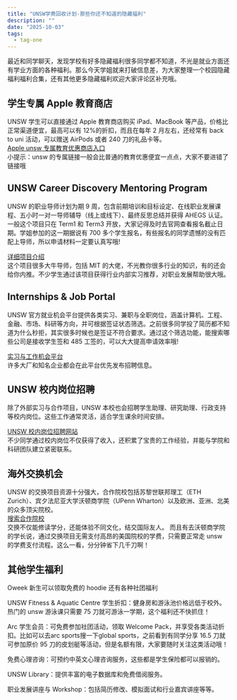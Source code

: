 ```yaml
---
title: "UNSW学费回收计划-那些你还不知道的隐藏福利"
description: ""
date: "2025-10-03"
tags:
  - tag-one
---
```


最近和同学聊天，发现学校有好多隐藏福利很多同学都不知道，不光是就业方面还有学业方面的各种福利。那么今天学姐就来打破信息差，为大家整理一个校园隐藏福利福利合集，还有其他更多隐藏福利欢迎大家评论区补充哦。

## 学生专属 Apple 教育商店

UNSW 学生可以直接通过 Apple 教育商店购买 iPad、MacBook 等产品，价格比正常渠道便宜，最高可以有 12%的折扣，而且在每年 2 月左右，还经常有 back to uni 活动，可以赠送 AirPods 或者 240 刀的礼品卡等。  
[Apple unsw 专属教育优惠商店入口](https://www.apple.com/au_edu_800094/store)  
小提示：unsw 的专属链接一般会比普通的教育优惠便宜一点点，大家不要进错了链接哦

## UNSW Career Discovery Mentoring Program

UNSW 的职业导师计划为期 9 周，包含前期培训和目标设定、在线职业发展课程、五小时一对一导师辅导（线上或线下）、最终反思总结并获得 AHEGS 认证。  
一般这个项目只在 Term1 和 Term3 开放，大家记得及时去官网查看报名截止日期。学姐参加的这一期据说有 700 多个学生报名，有些报名的同学遗憾的没有匹配上导师，所以申请材料一定要认真写哦!

[详细项目介绍](https://www.unsw.edu.au/employability/discover/unsw-career-discovery-mentoring-program)  
这个项目很多大牛导师，包括 MIT 的大佬，不光教你很多行业的知识，有的还会给你内推。不少学生通过该项目获得行业内部实习推荐，对职业发展帮助很大哦。

## Internships & Job Portal

UNSW 官方就业机会平台提供各类实习、兼职与全职岗位，涵盖计算机、工程、金融、市场、科研等方向，并可根据签证状态筛选。之前很多同学投了简历都不知道为什么秒拒，其实很多时候也是签证不符合要求。通过这个筛选功能，能搜索哪些公司是接收学生签和 485 工签的，可以大大提高申请效率哦!

[实习与工作机会平台](https://unswconnect.unsw.edu.au/careers?disciplines=computer-science&disciplines=engineering-software&job_type=internships&work_rights=au-australian-working-visa&work_rights=au-australian-student-visa&work_rights=au-australian-skilled-migration-visa-485&work_rights=au-australian-bridging-visa)  
许多大厂和知名企业都会在此平台优先发布招聘信息。

## UNSW 校内岗位招聘

除了外部实习与合作项目，UNSW 本校也会招聘学生助理、研究助理、行政支持等校内岗位。这些工作通常灵活，适合学生课余时间安排。

[UNSW 校内岗位招聘网站](https://external-careers.jobs.unsw.edu.au/cw/en/listing/)  
不少同学通过校内岗位不仅获得了收入，还积累了宝贵的工作经验，并能与学院和科研团队建立紧密联系。

## 海外交换机会

UNSW 的交换项目资源十分强大，合作院校包括苏黎世联邦理工（ETH Zurich）、宾夕法尼亚大学沃顿商学院（UPenn Wharton）以及欧洲、亚洲、北美的众多顶尖院校。  
[搜索合作院校](https://www.unsw.edu.au/student/opportunities/overseas-study/search-exchange-partners)  
交换不仅能修读学分，还能体验不同文化，结交国际友人。 而且有去沃顿商学院的学长说，通过交换项目无需支付高昂的美国院校的学费，只需要正常走 unsw 的学费支付流程。这么一看，分分钟省下几千刀啊！

## 其他学生福利

Oweek 新生可以领取免费的 hoodie 还有各种社团福利

UNSW Fitness & Aquatic Centre 学生折扣：健身房和游泳池价格远低于校外。热门的 unsw 游泳课只需要 75 刀就可游泳一学期，这个福利还不快抓住！

Arc 学生会员：可免费参加社团活动，领取 Welcome Pack，并享受各类活动折扣。比如可以去arc sports搜一下global sports，之前看到有同学分享 16.5 刀就可参加原价 95 刀的皮划艇等活动，但是名额有限，大家要随时关注这类活动哦！

免费心理咨询：可预约中英文心理咨询服务，这些都是学生保险都可以报销的。

UNSW Library：提供丰富的电子数据库和免费借阅服务。

职业发展讲座与 Workshop：包括简历修改、模拟面试和行业嘉宾讲座等等。
